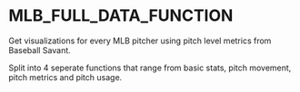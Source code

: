 # MLB_FULL_DATA_FUNCTION
Get visualizations for every MLB pitcher using pitch level metrics from Baseball Savant.

Split into 4 seperate functions that range from basic stats, pitch movement, pitch metrics and pitch usage.
